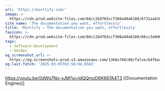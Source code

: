 ```yaml
---
url: 'https://mintlify.com/'
image: >-
  https://cdn.prod.website-files.com/66cc2bd703ccf308a49a6188/6731aa4104da280d698c4084_Landing%20page%20OG%20Image.png
site_name: 'The documentation you want, effortlessly'
title: 'Mintlify — The documentation you want, effortlessly'
favicon: >-
  https://cdn.prod.website-files.com/66cc2bd703ccf308a49a6188/66cc3e0d67f2324645580a18_favicon.png
tags:
  - Software-Development
  - DevOps
og_screenshot_url: >-
  https://og-screenshots-prod.s3.amazonaws.com/1366x768/80/false/b4fbaafeabe5115bbd19f292d41dbfdec7f249c796bc541a48c95da12aee10a8.jpeg
og-last-fetch: '2025-03-05T03:58:04.858Z'
---
```


https://youtu.be/0dWg7No-yJM?si=tdQQmoD6K667A4T3
[[Documentation Engines]]

